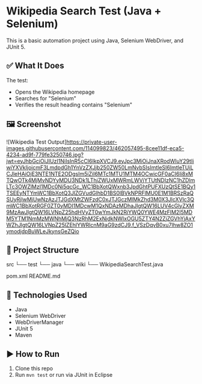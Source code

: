 # Wikipedia Search Test (Java + Selenium)

This is a basic automation project using Java, Selenium WebDriver, and JUnit 5.

## ✅ What It Does

The test:
- Opens the Wikipedia homepage
- Searches for "Selenium"
- Verifies the result heading contains "Selenium"

## 🖼️ Screenshot

![Wikipedia Test Output]https://private-user-images.githubusercontent.com/114099823/462057495-8cee11df-eca5-4234-ad9f-779fe3250746.jpg?jwt=eyJhbGciOiJIUzI1NiIsInR5cCI6IkpXVCJ9.eyJpc3MiOiJnaXRodWIuY29tIiwiYXVkIjoicmF3LmdpdGh1YnVzZXJjb250ZW50LmNvbSIsImtleSI6ImtleTUiLCJleHAiOjE3NTE1NTE2ODgsIm5iZiI6MTc1MTU1MTM4OCwicGF0aCI6Ii8xMTQwOTk4MjMvNDYyMDU3NDk1LThjZWUxMWRmLWVjYTUtNDIzNC1hZDlmLTc3OWZlMzI1MDc0Ni5qcGc_WC1BbXotQWxnb3JpdGhtPUFXUzQtSE1BQy1TSEEyNTYmWC1BbXotQ3JlZGVudGlhbD1BS0lBVkNPRFlMU0E1M1BRSzRaQSUyRjIwMjUwNzAzJTJGdXMtZWFzdC0xJTJGczMlMkZhd3M0X3JlcXVlc3QmWC1BbXotRGF0ZT0yMDI1MDcwM1QxNDAzMDhaJlgtQW16LUV4cGlyZXM9MzAwJlgtQW16LVNpZ25hdHVyZT0wYmJkN2RiYWQ0YWE4MzFlM2I5MDM5YTM1NmMzMWNhMjQ3NzRhM2ExNjdkNWIxOGU5ZTY4N2ZjZGVhYjAxYWZhJlgtQW16LVNpZ25lZEhlYWRlcnM9aG9zdCJ9.f_VSzDqvB0xu7lhw8ZO1ymodjdpBuWLeJkynsGeZQio

## 📁 Project Structure
src
└── test
└── java
└── wiki
└── WikipediaSearchTest.java

pom.xml
README.md

## 🔧 Technologies Used
- Java
- Selenium WebDriver
- WebDriverManager
- JUnit 5
- Maven

## ▶️ How to Run
1. Clone this repo
2. Run `mvn test` or run via JUnit in Eclipse

